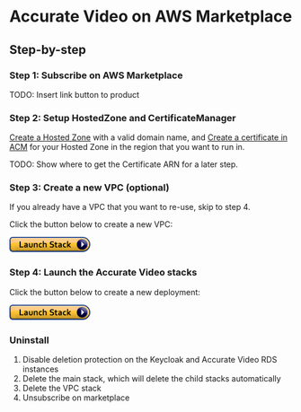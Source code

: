 # Accurate Video on AWS Marketplace

## Step-by-step

### Step 1: Subscribe on AWS Marketplace

TODO: Insert link button to product

### Step 2: Setup HostedZone and CertificateManager

[Create a Hosted Zone](https://docs.aws.amazon.com/Route53/latest/DeveloperGuide/CreatingHostedZone.html) with a valid domain name, and [Create a certificate in ACM](https://docs.aws.amazon.com/acm/latest/userguide/gs-acm-request-public.html) for your Hosted Zone in the region that you want to run in.

TODO: Show where to get the Certificate ARN for a later step.

### Step 3: Create a new VPC (optional)

If you already have a VPC that you want to re-use, skip to step 4.

Click the button below to create a new VPC:

[<img src="docs/assets/cloudformation-launch-stack.png">](https://console.aws.amazon.com/cloudformation/home?#/stacks/quickcreate?templateUrl=https://av-marketplace-cloudformation.s3.eu-north-1.amazonaws.com/vpc.yaml)

### Step 4: Launch the Accurate Video stacks

Click the button below to create a new deployment:

[<img src="docs/assets/cloudformation-launch-stack.png">](https://console.aws.amazon.com/cloudformation/home?#/stacks/quickcreate?templateUrl=https://av-marketplace-cloudformation.s3.eu-north-1.amazonaws.com/main.yaml)

### Uninstall

1. Disable deletion protection on the Keycloak and Accurate Video RDS instances
2. Delete the main stack, which will delete the child stacks automatically
3. Delete the VPC stack
4. Unsubscribe on marketplace
